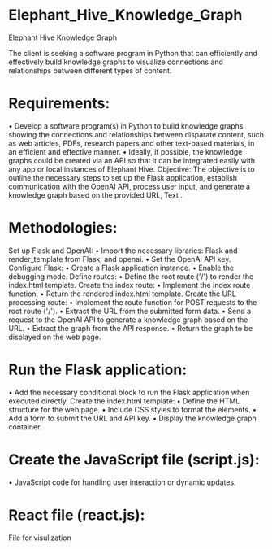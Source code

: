 # Elephant_Hive_Knowledge_Graph
Elephant Hive Knowledge Graph


The client is seeking a software program in Python that can efficiently and effectively build knowledge graphs to visualize connections and relationships between different types of content. 
# Requirements:
•	Develop a software program(s) in Python to build knowledge graphs showing the connections and relationships between disparate content, such as web articles, PDFs, research papers and other text-based materials, in an efficient and effective manner. 
•	Ideally, if possible, the knowledge graphs could be created via an API so that it can be integrated easily with any app or local instances of Elephant Hive.
Objective:
The objective is to outline the necessary steps to set up the Flask application, establish communication with the OpenAI API, process user input, and generate a knowledge graph based on the provided URL, Text .

# Methodologies:

Set up Flask and OpenAI:
•	Import the necessary libraries: Flask and render_template from Flask, and openai.
•	Set the OpenAI API key.
Configure Flask:
•	Create a Flask application instance.
•	Enable the debugging mode.
Define routes:
•	Define the root route ('/') to render the index.html template.
Create the index route:
•	Implement the index route function.
•	Return the rendered index.html template.
Create the URL processing route:
•	Implement the route function for POST requests to the root route ('/').
•	Extract the URL from the submitted form data.
•	Send a request to the OpenAI API to generate a knowledge graph based on the URL.
•	Extract the graph from the API response.
•	Return the graph to be displayed on the web page.

# Run the Flask application:

•	Add the necessary conditional block to run the Flask application when executed directly.
Create the index.html template:
•	Define the HTML structure for the web page.
•	Include CSS styles to format the elements.
•	Add a form to submit the URL and API key.
•	Display the knowledge graph container.

# Create the JavaScript file (script.js):

•	JavaScript code for handling user interaction or dynamic updates.
# React file (react.js):

File for visulization
